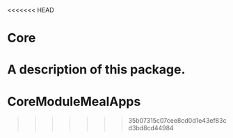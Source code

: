 <<<<<<< HEAD
# Core

A description of this package.
=======
# CoreModuleMealApps
>>>>>>> 35b07315c07cee8cd0d1e43ef83cd3bd8cd44984
